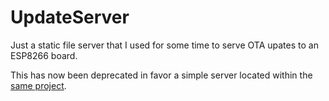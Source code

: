 # UpdateServer

Just a static file server that I used for some time to serve OTA upates to an ESP8266 board.

This has now been deprecated in favor a simple server located within the [same project](https://github.com/diegoasanch/RGB-Controller/blob/main/updateServer/server.py).
